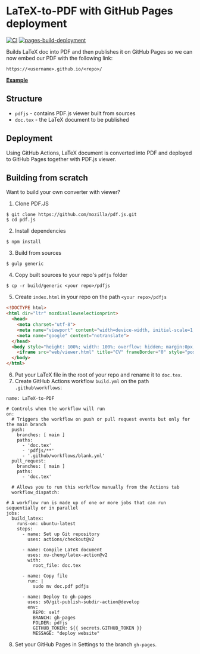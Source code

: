 # LaTeX-to-PDF with GitHub Pages deployment

[![CI](https://github.com/xtenzQ/latex-pdfjs-viewer/actions/workflows/blank.yml/badge.svg)](https://github.com/xtenzQ/latex-pdfjs-viewer/actions/workflows/blank.yml) [![pages-build-deployment](https://github.com/xtenzQ/latex-pdfjs-viewer/actions/workflows/pages/pages-build-deployment/badge.svg?branch=gh-pages)](https://github.com/xtenzQ/latex-pdfjs-viewer/actions/workflows/pages/pages-build-deployment)

Builds LaTeX doc into PDF and then publishes it on GitHub Pages so we can now embed our PDF with the following link:
```
https://<username>.github.io/<repo>/
```
**[Example](https://rusetskii.dev/latex-pdfjs-viewer/)**

## Structure

- `pdfjs` - contains PDF.js viewer built from sources
- `doc.tex` - the LaTeX document to be published

## Deployment

Using GitHub Actions, LaTeX document is converted into PDF and deployed to GitHub Pages together with PDF.js viewer.

## Building from scratch

Want to build your own converter with viewer?
1. Clone PDF.JS
```
$ git clone https://github.com/mozilla/pdf.js.git
$ cd pdf.js
```
2. Install dependencies
```
$ npm install
```
3. Build from sources
```
$ gulp generic
```
4. Copy built sources to your repo's `pdfjs` folder
```
$ cp -r build/generic <your repo>/pdfjs
```
5. Create `index.html` in your repo on the path `<your repo>/pdfjs`
```HTML
<!DOCTYPE html>
<html dir="ltr" mozdisallowselectionprint>
  <head>
    <meta charset="utf-8">
    <meta name="viewport" content="width=device-width, initial-scale=1, maximum-scale=1">
    <meta name="google" content="notranslate">
  </head>
  <body style="height: 100%; width: 100%; overflow: hidden; margin:0px; background-color: rgb(82, 86, 89);">
    <iframe src="web/viewer.html" title="CV" frameBorder="0" style="position:absolute; left: 0; top: 0;" width="100%" height="100%">
  </body>
</html>
```
6. Put your LaTeX file in the root of your repo and rename it to `doc.tex`.
7. Create GitHub Actions workflow `build.yml` on the path `.github\workflows`:
```YML
name: LaTeX-to-PDF

# Controls when the workflow will run
on:
  # Triggers the workflow on push or pull request events but only for the main branch
  push:
    branches: [ main ]
    paths:
      - 'doc.tex'
      - 'pdfjs/**'
      - '.github/workflows/blank.yml'
  pull_request:
    branches: [ main ]
    paths:
      - 'doc.tex'

  # Allows you to run this workflow manually from the Actions tab
  workflow_dispatch:

# A workflow run is made up of one or more jobs that can run sequentially or in parallel
jobs:
  build_latex:
    runs-on: ubuntu-latest
    steps:
      - name: Set up Git repository
        uses: actions/checkout@v2
        
      - name: Compile LaTeX document
        uses: xu-cheng/latex-action@v2
        with:
          root_file: doc.tex
          
      - name: Copy file
        run: |
          sudo mv doc.pdf pdfjs

      - name: Deploy to gh-pages
        uses: s0/git-publish-subdir-action@develop
        env:
          REPO: self
          BRANCH: gh-pages
          FOLDER: pdfjs
          GITHUB_TOKEN: ${{ secrets.GITHUB_TOKEN }}
          MESSAGE: "deploy website"
```
8. Set your GitHub Pages in Settings to the branch `gh-pages`.
